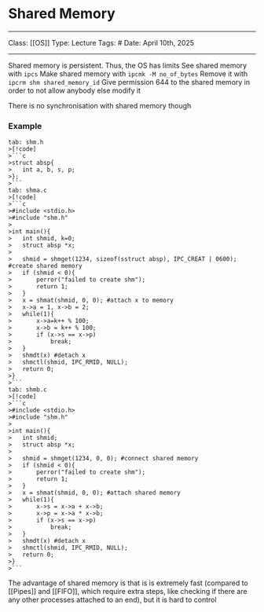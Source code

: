 # Shared Memory
___
Class: [[OS]]
Type: Lecture
Tags: # 
Date: April 10th, 2025
___

Shared memory is persistent. Thus, the OS has limits 
See shared memory with `ipcs`
Make shared memory with `ipcmk -M no_of_bytes` 
Remove it with `ipcrm shm shared_memory_id`
Give permission 644 to the shared memory in order to not allow anybody else modify it

There is no synchronisation with shared memory though 


### Example 
```tabs
tab: shm.h
>[!code]
>```c
>struct absp{
>	int a, b, s, p;
>};
>```
tab: shma.c
>[!code]
>```c
>#include <stdio.h>
>#include "shm.h"
>
>int main(){
>	int shmid, k=0;
>	struct absp *x;
>	
>	shmid = shmget(1234, sizeof(sstruct absp), IPC_CREAT | 0600); #create shared memory
>	if (shmid < 0){
>		perror("failed to create shm");
>		return 1;
>	}
>	x = shmat(shmid, 0, 0); #attach x to memory 
>	x->a = 1, x->b = 2;
>	while(1){
>		x->a=k++ % 100;
>		x->b = k++ % 100;
>		if (x->s == x->p)
>			break;
>	}
>	shmdt(x) #detach x
>	shmctl(shmid, IPC_RMID, NULL);
>	return 0;
>}
>```
tab: shmb.c
>[!code]
>```c
>#include <stdio.h>
>#include "shm.h"
>
>int main(){
>	int shmid;
>	struct absp *x;
>	
>	shmid = shmget(1234, 0, 0); #connect shared memory
>	if (shmid < 0){
>		perror("failed to create shm");
>		return 1;
>	}
>	x = shmat(shmid, 0, 0); #attach shared memory
>	while(1){
>		x->s = x->a + x->b;
>		x->p = x->a * x->b;
>		if (x->s == x->p)
>			break;
>	}
>	shmdt(x) #detach x
>	shmctl(shmid, IPC_RMID, NULL);
>	return 0;
>}
>```
```

The advantage of shared memory is that is is extremely fast (compared to [[Pipes]] and [[FIFO]], which require extra steps, like checking if there are any other processes attached to an end), but it is hard to control